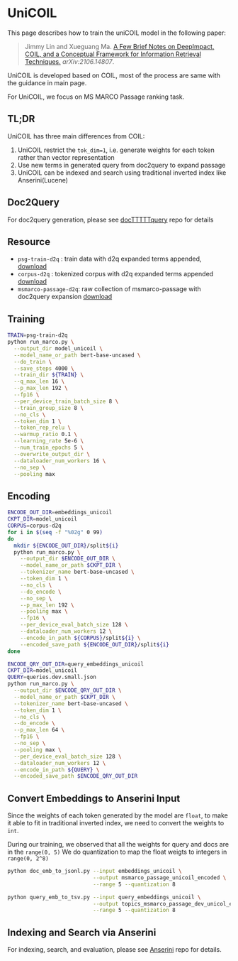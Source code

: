 # UniCOIL
This page describes how to train the uniCOIL model in the following paper:

> Jimmy Lin and Xueguang Ma. [A Few Brief Notes on DeepImpact, COIL, and a Conceptual Framework for Information Retrieval Techniques.](https://arxiv.org/abs/2106.14807) _arXiv:2106.14807_.

UniCOIL is developed based on COIL, most of the process are same with the guidance in main page.

For UniCOIL, we focus on MS MARCO Passage ranking task.

## TL;DR
UniCOIL has three main differences from COIL:
1. UniCOIL restrict the `tok_dim=1`, i.e. generate weights for each token rather than vector representation
2. Use new terms in generated query from doc2query to expand passage
3. UniCOIL can be indexed and search using traditional inverted index like Anserini(Lucene)

## Doc2Query
For doc2query generation, please see [docTTTTTquery](https://github.com/castorini/docTTTTTquery)
repo for details

## Resource
- `psg-train-d2q` : train data with d2q expanded terms appended, [download](https://www.dropbox.com/s/j1vp1nixn3n2yv0/psg-train-d2q.tar.gz?dl=0)
- `corpus-d2q`    : tokenized corpus with d2q expanded terms appended [download](https://www.dropbox.com/s/aw8qwqlsbtzxcbz/corpus_d2q.tar.gz?dl=0)
- `msmarco-passage-d2q`: raw collection of msmarco-passage with doc2query expansion [download](https://www.dropbox.com/s/2ikdxw9hbom9boj/msmarco-passage-expanded.tar.gz?dl=0)


## Training

```bash
TRAIN=psg-train-d2q
python run_marco.py \
  --output_dir model_unicoil \
  --model_name_or_path bert-base-uncased \
  --do_train \
  --save_steps 4000 \
  --train_dir ${TRAIN} \
  --q_max_len 16 \
  --p_max_len 192 \
  --fp16 \
  --per_device_train_batch_size 8 \
  --train_group_size 8 \
  --no_cls \
  --token_dim 1 \
  --token_rep_relu \
  --warmup_ratio 0.1 \
  --learning_rate 5e-6 \
  --num_train_epochs 5 \
  --overwrite_output_dir \
  --dataloader_num_workers 16 \
  --no_sep \
  --pooling max
```

## Encoding
```bash
ENCODE_OUT_DIR=embeddings_unicoil
CKPT_DIR=model_unicoil
CORPUS=corpus-d2q
for i in $(seq -f "%02g" 0 99)
do
  mkdir ${ENCODE_OUT_DIR}/split${i}
  python run_marco.py \
    --output_dir $ENCODE_OUT_DIR \
    --model_name_or_path $CKPT_DIR \
    --tokenizer_name bert-base-uncased \
    --token_dim 1 \
    --no_cls \
    --do_encode \
    --no_sep \
    --p_max_len 192 \
    --pooling max \
    --fp16 \
    --per_device_eval_batch_size 128 \
    --dataloader_num_workers 12 \
    --encode_in_path ${CORPUS}/split${i} \
    --encoded_save_path ${ENCODE_OUT_DIR}/split${i}
done
```

```bash
ENCODE_QRY_OUT_DIR=query_embeddings_unicoil
CKPT_DIR=model_unicoil
QUERY=queries.dev.small.json
python run_marco.py \
  --output_dir $ENCODE_QRY_OUT_DIR \
  --model_name_or_path $CKPT_DIR \
  --tokenizer_name bert-base-uncased \
  --token_dim 1 \
  --no_cls \
  --do_encode \
  --p_max_len 64 \
  --fp16 \
  --no_sep \
  --pooling max \
  --per_device_eval_batch_size 128 \
  --dataloader_num_workers 12 \
  --encode_in_path ${QUERY} \
  --encoded_save_path $ENCODE_QRY_OUT_DIR
```

## Convert Embeddings to Anserini Input
Since the weights of each token generated by the model are `float`, to make it able to fit in traditional 
inverted index, we need to convert the weights to `int`.

During our training, we observed that all the weights for query and docs are in the `range(0, 5)`
We do quantization to map the float weigts to integers in `range(0, 2^8)` 
```bash
python doc_emb_to_jsonl.py --input embeddings_unicoil \
                           --output msmarco_passage_unicoil_encoded \
                           --range 5 --quantization 8
```

```bash
python query_emb_to_tsv.py --input query_embeddings_unicoil \
                           --output topics_msmarco_passage_dev_unicol_encoded.tsv \
                           --range 5 --quantization 8
```

## Indexing and Search via Anserini
For indexing, search, and evaluation, 
please see [Anserini](https://github.com/castorini/anserini/blob/master/docs/experiments-msmarco-passage-unicoil.md) repo for details.
